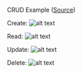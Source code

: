 CRUD Example ([Source](https://budibase.com/blog/crud-app/))

Create: 
![alt text](https://budibase.com/blog/crud-app/images/create.webp)

Read: 
![alt text](https://budibase.com/blog/crud-app/images/read.webp)

Update: 
![alt text](https://budibase.com/blog/crud-app/images/update-2.webp)

Delete: 
![alt text](https://budibase.com/blog/crud-app/images/delete.webp)


